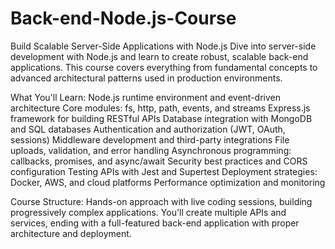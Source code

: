 # Back-end-Node.js-Course
Build Scalable Server-Side Applications with Node.js Dive into server-side development with Node.js and learn to create robust, scalable back-end applications. This course covers everything from fundamental concepts to advanced architectural patterns used in production environments.

What You'll Learn:
Node.js runtime environment and event-driven architecture
Core modules: fs, http, path, events, and streams
Express.js framework for building RESTful APIs
Database integration with MongoDB and SQL databases
Authentication and authorization (JWT, OAuth, sessions)
Middleware development and third-party integrations
File uploads, validation, and error handling
Asynchronous programming: callbacks, promises, and async/await
Security best practices and CORS configuration
Testing APIs with Jest and Supertest
Deployment strategies: Docker, AWS, and cloud platforms
Performance optimization and monitoring

Course Structure:
Hands-on approach with live coding sessions, building progressively complex applications. You'll create multiple APIs and services, ending with a full-featured back-end application with proper architecture and deployment.
